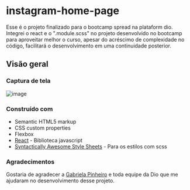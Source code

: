 # instagram-home-page

Esse é o projeto finalizado para o bootcamp spread na plataform dio.
Integrei o react e o ".module.scss" no projeto desenvolvido no bootcamp para aproveitar melhor o curso, apesar do acréscimo de complexidade no código, facilitará o desenvolvimento em uma continuidade posterior.

## Visão geral
### Captura de tela
![image](https://user-images.githubusercontent.com/50973575/172729279-d52a9363-ee0c-4abd-ba85-1c322c3e530d.png)

### Construído com

- Semantic HTML5 markup
- CSS custom properties
- Flexbox
- [React](https://reactjs.org/) - Biblioteca javascript
- [Syntactically Awesome Style Sheets](https://sass-lang.com) - Para os estilos com scss

### Agradecimentos

 Gostaria de agradecer a [Gabriela Pinheiro](https://github.com/SpruceGabriela) e toda equipe da Dio que me ajudaram no desenvolvimento desse projeto.
 

